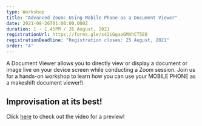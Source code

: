 ```yaml
---
type: Workshop
title: "Advanced Zoom: Using Mobile Phone as a Document Viewer"
date: 2021-08-26T01:00:00.000Z
duration: 1 - 1.45PM / 26 August, 2021
registrationUrl: https://forms.gle/x42iGgaoGMXhCT5E8
registrationDeadline: "Registration closes: 25 August, 2021"
order: "4"
---
```

A Document Viewer allows you to directly view or display a document or image live on your device screen while conducting a Zoom session. Join us for a hands-on workshop to learn how you can use your MOBILE PHONE as a makeshift document viewer!\
 ## Improvisation at its best!

Click [here](https://www.youtube.com/watch?v=GqERjSan04A&ab_channel=WisdomCommunityofPasifikaTeachers) to check out the video for a preview!